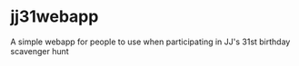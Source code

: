 # jj31webapp
A simple webapp for people to use when participating in JJ's 31st birthday scavenger hunt
